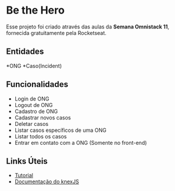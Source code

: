 Be the Hero
===========


Esse projeto foi criado através das aulas da __Semana Omnistack 11__, fornecida gratuitamente pela Rocketseat.

Entidades
---------


*ONG
*Caso(Incident)

Funcionalidades
---------------


* Login de ONG
* Logout de ONG
* Cadastro de ONG
* Cadastrar novos casos
* Deletar casos
* Listar casos específicos de uma ONG
* Listar todos os casos
* Entrar em contato com a ONG (Somente no front-end)

Links Úteis
-----------

* [Tutorial](backend/tutorial.md)
* [Documentação do knexJS](http://knexjs.org)